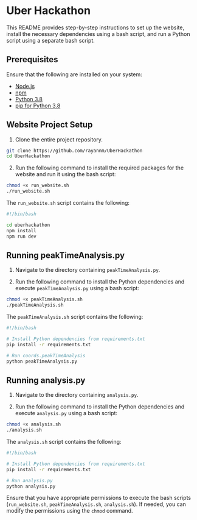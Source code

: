 # Uber Hackathon

This README provides step-by-step instructions to set up the website, install the necessary dependencies using a bash script, and run a Python script using a separate bash script.

## Prerequisites

Ensure that the following are installed on your system:
- [Node.js](https://nodejs.org/)
- [npm](https://www.npmjs.com/)
- [Python 3.8](https://www.python.org/downloads/release/python-380/)
- [pip for Python 3.8](https://pip.pypa.io/)

## Website Project Setup

1. Clone the entire project repository.

```bash
git clone https://github.com/rayannm/UberHackathon
cd UberHackathon
```

2. Run the following command to install the required packages for the website and run it using the bash script:

```bash
chmod +x run_website.sh
./run_website.sh
```

The `run_website.sh` script contains the following:

```bash
#!/bin/bash

cd uberhackathon
npm install
npm run dev
```

## Running peakTimeAnalysis.py

1. Navigate to the directory containing `peakTimeAnalysis.py`.
   
2. Run the following command to install the Python dependencies and execute `peakTimeAnalysis.py` using a bash script:

```bash
chmod +x peakTimeAnalysis.sh
./peakTimeAnalysis.sh
```

The `peakTimeAnalysis.sh` script contains the following:

```bash
#!/bin/bash

# Install Python dependencies from requirements.txt
pip install -r requirements.txt

# Run coords.peakTimeAnalysis
python peakTimeAnalysis.py
```

## Running analysis.py

1. Navigate to the directory containing `analysis.py`.
   
2. Run the following command to install the Python dependencies and execute `analysis.py` using a bash script:

```bash
chmod +x analysis.sh
./analysis.sh
```

The `analysis.sh` script contains the following:

```bash
#!/bin/bash

# Install Python dependencies from requirements.txt
pip install -r requirements.txt

# Run analysis.py
python analysis.py
```

Ensure that you have appropriate permissions to execute the bash scripts (`run_website.sh`, `peakTimeAnalysis.sh`, `analysis.sh`). If needed, you can modify the permissions using the `chmod` command.
